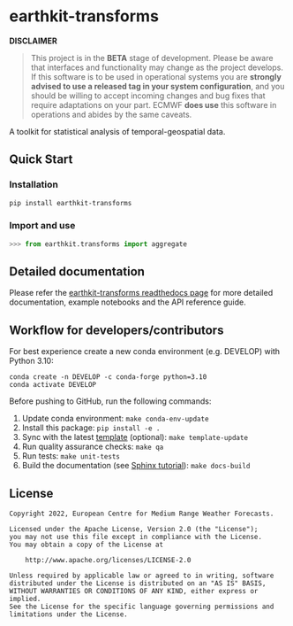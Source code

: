 # earthkit-transforms

**DISCLAIMER**

> This project is in the **BETA** stage of development. Please be aware that interfaces and functionality may change as the project develops. If this software is to be used in operational systems you are **strongly advised to use a released tag in your system configuration**, and you should be willing to accept incoming changes and bug fixes that require adaptations on your part. ECMWF **does use** this software in operations and abides by the same caveats.

A toolkit for statistical analysis of temporal-geospatial data.


## Quick Start

### Installation

```bash
pip install earthkit-transforms
```

### Import and use

```python
>>> from earthkit.transforms import aggregate

```

## Detailed documentation

Please refer the [earthkit-transforms readthedocs page](https://earthkit-transforms.readthedocs.io) for more detailed documentation, example notebooks and the API reference guide.

## Workflow for developers/contributors

For best experience create a new conda environment (e.g. DEVELOP) with Python 3.10:

```
conda create -n DEVELOP -c conda-forge python=3.10
conda activate DEVELOP
```

Before pushing to GitHub, run the following commands:

1. Update conda environment: `make conda-env-update`
1. Install this package: `pip install -e .`
1. Sync with the latest [template](https://github.com/ecmwf-projects/cookiecutter-conda-package) (optional): `make template-update`
1. Run quality assurance checks: `make qa`
1. Run tests: `make unit-tests`
1. Build the documentation (see [Sphinx tutorial](https://www.sphinx-doc.org/en/master/tutorial/)): `make docs-build`

## License

```
Copyright 2022, European Centre for Medium Range Weather Forecasts.

Licensed under the Apache License, Version 2.0 (the "License");
you may not use this file except in compliance with the License.
You may obtain a copy of the License at

    http://www.apache.org/licenses/LICENSE-2.0

Unless required by applicable law or agreed to in writing, software
distributed under the License is distributed on an "AS IS" BASIS,
WITHOUT WARRANTIES OR CONDITIONS OF ANY KIND, either express or implied.
See the License for the specific language governing permissions and
limitations under the License.
```
